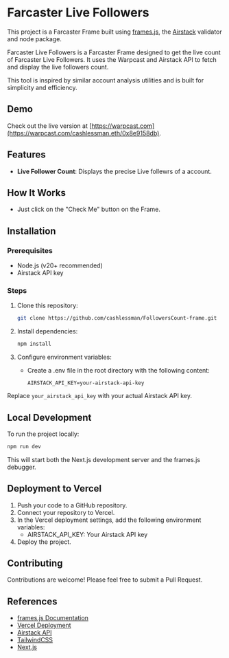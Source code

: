 # Farcaster Live Followers

This project is a Farcaster Frame built using [frames.js](https://framesjs.org/), the [Airstack](https://airstack.xyz/) validator and node package.

Farcaster Live Followers is a Farcaster Frame designed to get the live count of Farcaster Live Followers. It uses the Warpcast and Airstack API to fetch and display the live followers count.

This tool is inspired by similar account analysis utilities and is built for simplicity and efficiency.

## Demo
Check out the live version at [https://warpcast.com](https://warpcast.com/cashlessman.eth/0x8e9158db).

## Features
- **Live Follower Count**: Displays the precise Live follewrs of a account.
## How It Works
- Just click on the "Check Me" button on the Frame.

## Installation

### Prerequisites
- Node.js (v20+ recommended)
- Airstack API key

### Steps
1. Clone this repository:
    ```bash
    git clone https://github.com/cashlessman/FollowersCount-frame.git
    ```

2. Install dependencies:
    ```bash
    npm install
    ```

3. Configure environment variables:
    - Create a .env file in the root directory with the following content:
      ```env
      AIRSTACK_API_KEY=your-airstack-api-key
      ```
Replace `your_airstack_api_key` with your actual Airstack API key.

## Local Development
To run the project locally:
```bash
npm run dev
```
This will start both the Next.js development server and the frames.js debugger.
## Deployment to Vercel
1.	Push your code to a GitHub repository.
2.	Connect your repository to Vercel.
3.	In the Vercel deployment settings, add the following environment variables:
    - AIRSTACK_API_KEY: Your Airstack API key
4.  Deploy the project.
## Contributing
Contributions are welcome! Please feel free to submit a Pull Request.
## References
-  [frames.js Documentation](https://framesjs.org/)
-  [Vercel Deployment](https://vercel.com/docs/deployments/overview)
-  [Airstack API](https://docs.airstack.xyz/airstack-docs-and-faqs)
-  [TailwindCSS](https://tailwindcss.com/)
-  [Next.js](https://nextjs.org/)
